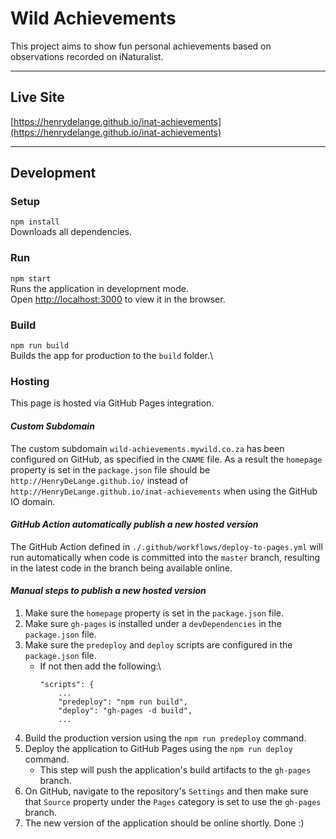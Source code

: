 # Wild Achievements

This project aims to show fun personal achievements based on observations recorded on iNaturalist.

---

## Live Site
[https://henrydelange.github.io/inat-achievements](https://henrydelange.github.io/inat-achievements)

---

## Development

### Setup
`npm install`\
Downloads all dependencies.

### Run
 `npm start`\
Runs the application in development mode.\
Open [http://localhost:3000](http://localhost:3000) to view it in the browser.

### Build
 `npm run build`\
Builds the app for production to the `build` folder.\

### Hosting
This page is hosted via GitHub Pages integration.

#### _Custom Subdomain_
The custom subdomain `wild-achievements.mywild.co.za` has been configured on GitHub, as specified in the `CNAME` file. As a result the `homepage` property is set in the `package.json` file should be `http://HenryDeLange.github.io/` instead of `http://HenryDeLange.github.io/inat-achievements` when using the GitHub IO domain.

#### _GitHub Action automatically publish a new hosted version_
The GitHub Action defined in `./.github/workflows/deploy-to-pages.yml` will run automatically when code is committed into the `master` branch, resulting in the latest code in the branch being available online.

#### _Manual steps to publish a new hosted version_
  1. Make sure the `homepage` property is set in the `package.json` file.
  2. Make sure `gh-pages` is installed under a `devDependencies` in the `package.json` file.
  3. Make sure the `predeploy` and `deploy` scripts are configured in the `package.json` file.
      - If not then add the following:\
        ```
        "scripts": {
            ...
            "predeploy": "npm run build",
            "deploy": "gh-pages -d build",
            ...
        ```
  4. Build the production version using the `npm run predeploy` command.
  5. Deploy the application to GitHub Pages using the `npm run deploy` command.
      - This step will push the application's build artifacts to the `gh-pages` branch.
  6. On GitHub, navigate to the repository's `Settings` and then make sure that `Source` property under the `Pages` category is set to use the `gh-pages` branch.
  7. The new version of the application should be online shortly. Done :)
